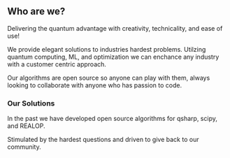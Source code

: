 ## Who are we? 
Delivering the quantum advantage with creativity, technicality, and ease of use!    

We provide elegant solutions to industries hardest problems. Utilzing quantum computing, ML, and optimization we can enchance any industry with a customer centric approach. 

Our algorithms are open source so anyone can play with them, always looking to collaborate with anyone who has passion to code.

### Our Solutions   

In the past we have developed open source algorithms for qsharp, scipy, and REALOP.

Stimulated by the hardest questions and driven to give back to our community.
<!---
### Our Team    
### Founder   
#### Mridul Sarkar    
 Mridul has had experience in developing software for tech companies, CubeSAT industry, and open source projects. He has proven his ability to lead in the space industry and by managing his own end to end development of a novel library for quantum computers. Studying mathematics, he has a strong technical background combined with an affinity for focusing on what humans need versus want. He has been a key liason in connecting creative thinkers and developing interdisciplinary solutions for upcoming niches.     [personal website](https://mertall.github.io/mertall//)
-->
